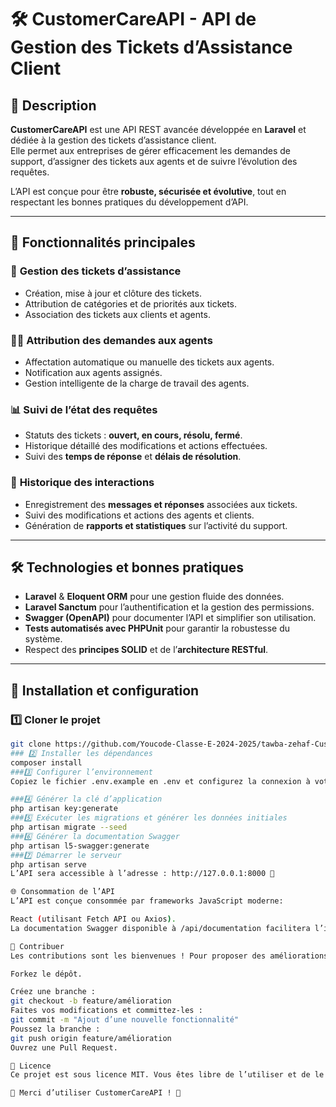 # 🛠 CustomerCareAPI - API de Gestion des Tickets d’Assistance Client  

## 📖 Description  

**CustomerCareAPI** est une API REST avancée développée en **Laravel** et dédiée à la gestion des tickets d’assistance client.  
Elle permet aux entreprises de gérer efficacement les demandes de support, d’assigner des tickets aux agents et de suivre l’évolution des requêtes.  

L’API est conçue pour être **robuste, sécurisée et évolutive**, tout en respectant les bonnes pratiques du développement d’API.  

---

## 📌 Fonctionnalités principales  

### 🎫 **Gestion des tickets d’assistance**  
- Création, mise à jour et clôture des tickets.  
- Attribution de catégories et de priorités aux tickets.  
- Association des tickets aux clients et agents.  

### 👨‍💼 **Attribution des demandes aux agents**  
- Affectation automatique ou manuelle des tickets aux agents.  
- Notification aux agents assignés.  
- Gestion intelligente de la charge de travail des agents.  

### 📊 **Suivi de l’état des requêtes**  
- Statuts des tickets : **ouvert, en cours, résolu, fermé**.  
- Historique détaillé des modifications et actions effectuées.  
- Suivi des **temps de réponse** et **délais de résolution**.  

### 📝 **Historique des interactions**  
- Enregistrement des **messages et réponses** associées aux tickets.  
- Suivi des modifications et actions des agents et clients.  
- Génération de **rapports et statistiques** sur l’activité du support.  

---

## 🛠️ Technologies et bonnes pratiques  

- **Laravel** & **Eloquent ORM** pour une gestion fluide des données.  
- **Laravel Sanctum** pour l’authentification et la gestion des permissions.  
- **Swagger (OpenAPI)** pour documenter l’API et simplifier son utilisation.  
- **Tests automatisés avec PHPUnit** pour garantir la robustesse du système.  
- Respect des **principes SOLID** et de l’**architecture RESTful**.  

---

## 🚀 Installation et configuration  

### 1️⃣ Cloner le projet  
```bash
git clone https://github.com/Youcode-Classe-E-2024-2025/tawba-zehaf-CustomerCareAPI-.git
### 2️⃣ Installer les dépendances
composer install 
###3️⃣ Configurer l’environnement
Copiez le fichier .env.example en .env et configurez la connexion à votre base de données pgsql.

###4️⃣ Générer la clé d’application
php artisan key:generate
###5️⃣ Exécuter les migrations et générer les données initiales
php artisan migrate --seed
###6️⃣ Générer la documentation Swagger
php artisan l5-swagger:generate
###7️⃣ Démarrer le serveur
php artisan serve
L’API sera accessible à l’adresse : http://127.0.0.1:8000 🎉

🌐 Consommation de l’API
L’API est conçue consommée par frameworks JavaScript moderne:

React (utilisant Fetch API ou Axios).
La documentation Swagger disponible à /api/documentation facilitera l’intégration avec ces technologies.

📢 Contribuer
Les contributions sont les bienvenues ! Pour proposer des améliorations :

Forkez le dépôt.

Créez une branche :
git checkout -b feature/amélioration
Faites vos modifications et committez-les :
git commit -m "Ajout d’une nouvelle fonctionnalité"
Poussez la branche :
git push origin feature/amélioration
Ouvrez une Pull Request.

📄 Licence
Ce projet est sous licence MIT. Vous êtes libre de l’utiliser et de le modifier selon vos besoins.

🚀 Merci d’utiliser CustomerCareAPI ! 🚀